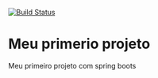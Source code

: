 [![Build Status](https://travis-ci.com/dcheld/api-restfull-spring-boot.svg?branch=main)](https://travis-ci.com/dcheld/api-restfull-spring-boot)

# Meu primerio projeto

Meu primeiro projeto com spring boots
